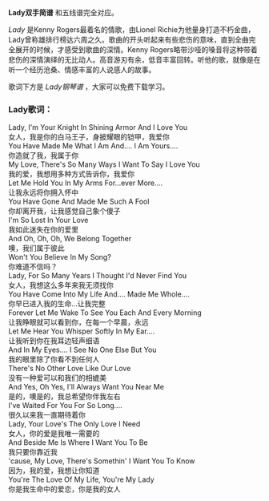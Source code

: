 

**Lady双手简谱** 和五线谱完全对应。

_Lady_ 是Kenny Rogers最着名的情歌，由Lionel
Richie为他量身打造不朽金曲，Lady曾称雄排行榜达六周之久。歌曲的开头听起来有些悲伤的意味，直到全曲完全展开的时候，才感受到歌曲的深情。Kenny
Rogers略带沙哑的嗓音将这种带着悲伤的深情演绎的无比动人。高音游刃有余，低音丰富回转。听他的歌，就像是在听一个经历沧桑、情感丰富的人说感人的故事。

歌词下方是 _Lady钢琴谱_ ，大家可以免费下载学习。

### Lady歌词：

Lady, I'm Your Knight In Shining Armor And I Love You  
女人，我是你的白马王子，身披耀眼的铠甲，我爱你  
You Have Made Me What I Am And.... I Am Yours....  
你造就了我，我属于你  
My Love, There's So Many Ways I Want To Say I Love You  
我的爱，我想用多种方式告诉你，我爱你  
Let Me Hold You In My Arms For...ever More....  
让我永远将你拥入怀中  
You Have Gone And Made Me Such A Fool  
你却离开我，让我感觉自己象个傻子  
I'm So Lost In Your Love  
我如此迷失在你的爱里  
And Oh, Oh, Oh, We Belong Together  
噢，我们属于彼此  
Won't You Believe In My Song?  
你难道不信吗？  
Lady, For So Many Years I Thought I'd Never Find You  
女人，我想这么多年来我无须找你  
You Have Come Into My Life And.... Made Me Whole....  
你早已进入我的生命...让我完整  
Forever Let Me Wake To See You Each And Every Morning  
让我睁眼就可以看到你，在每一个早晨，永远  
Let Me Hear You Whisper Softly In My Ear....  
让我听到你在我耳边轻声细语  
And In My Eyes.... I See No One Else But You  
我的眼里除了你看不到任何人  
There's No Other Love Like Our Love  
没有一种爱可以和我们的相媲美  
And Yes, Oh Yes, I'll Always Want You Near Me  
是的，噢是的，我总希望你伴我左右  
I've Waited For You For So Long....  
很久以来我一直期待着你  
Lady, Your Love's The Only Love I Need  
女人，你的爱是我唯一需要的  
And Beside Me Is Where I Want You To Be  
我只要你靠近我  
'cause, My Love, There's Somethin' I Want You To Know  
因为，我的爱，我想让你知道  
You're The Love Of My Life, You're My Lady  
你是我生命中的爱恋，你是我的女人

